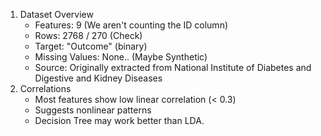 1. Dataset Overview
    - Features: 9 (We aren't counting the ID column) 
    - Rows: 2768 / 270 (Check)
    - Target: "Outcome" (binary)
    - Missing Values: None.. (Maybe Synthetic)
    - Source: Originally extracted from National Institute of Diabetes and Digestive and Kidney Diseases
2. Correlations
    - Most features show low linear correlation (< 0.3)
    - Suggests nonlinear patterns
    - Decision Tree may work better than LDA.